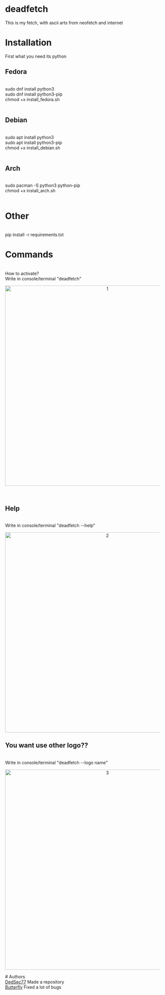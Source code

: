 # deadfetch
This is my fetch, with ascii arts from neofetch and internet

# Installation
First what you need its python<br/>
<h2>Fedora</h2><br/>
      sudo dnf install python3 <br/>
      sudo dnf install python3-pip<br/>
      chmod +x install_fedora.sh <br/>
<br/>
<h2>Debian</h2><br/>
    sudo apt install python3<br/>
    sudo apt install python3-pip<br/>
    chmod +x install_debian.sh<br/>
<br/>
<h2>Arch</h2><br/>
    sudo pacman -S python3 python-pip<br/>
    chmod +x install_arch.sh<br/>
<br/>
<h1>Other</h1>
<br/>
pip install -r requirements.txt

# Commands
<br/>
How to activate?
<br/>
Write in console/terminal "deadfetch"
<br/>
<p align="center">
  <img src="https://i.imgur.com/ckgrARp.png" width="650" title="1">
</p>
<br/>
<h2><b>Help</b></h2>
<br/>
Write in console/terminal "deadfetch --help"
<br/>
<p align="center">
  <img src="https://i.imgur.com/kaXl0r8.png" width="650" title="2">
</p>
<h2><b>You want use other logo??</b></h2>
<br/>
Write in console/terminal "deadfetch --logo name"
<br/>
<p align="center">
  <img src="https://i.imgur.com/AGIU96W.png" width="650" title="3">
</p>
# Authors
<br/>
<a href=""https://github.com/DedSec77>DedSec77</a> Made a repository
<br/>
<a href="https://github.com/Butterfly13377">Butterfly</a> Fixed a lot of bugs 

